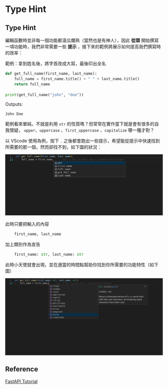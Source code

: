 # Type Hint

## Type Hint

編輯函數時並非每一個功能都滾瓜爛熟（當然也是有神人），因此 **從頭** 開始撰寫一項功能時，我們非常需要一些 **提示** ，接下來的範例將展示如何提高我們撰寫時的效率：

範例：拿到姓名後，將字首改成大寫，最後印出全名

```python
def get_full_name(first_name, last_name):
    full_name = first_name.title() + " " + last_name.title()
    return full_name

print(get_full_name("john", "doe"))
```

Outputs:

```
John Doe
```



範例看來單純，不就是利用 `str` 的性質嗎？但常常在實作當下就是會有很多的自我懷疑， `upper`、`uppercase` 、`first_uppercase` 、`capitalize` 哪一種才對？

以 VScode 使用為例，按下 `.` 之後都會跑出一些提示，希望能從提示中快速找到所需要的那一個，然而卻找不到，如下圖的狀況：

![image01](img/image01.png)

此時只要把輸入的內容

```python
    first_name, last_name
```

加上類別作為宣告

```python
    first_name: str, last_name: str
```

此時小天使就會出現，並在適當的時間點幫助你找到你所需要的功能特性（如下圖）

![image03](img/image03.png)





## Reference

[FastAPI Tutorial](https://fastapi.tiangolo.com/python-types/#__tabbed_2_1)